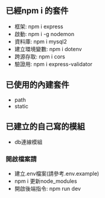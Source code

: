 ## 已經npm i 的套件
- 框架: npm i express
- 啟動: npm i -g nodemon
- 資料庫: npm i mysql2
- 建立環境變數: npm i dotenv
- 跨源存取: npm i cors
- 驗證用: npm i express-validator

## 已使用的內建套件
- path
- static

## 已建立的自己寫的模組
- db連線模組

### 開啟檔案請
- 建立.env檔案(請參考.env.example)
- npm i 更新node_modules
- 開啟後端指令: npm run dev
